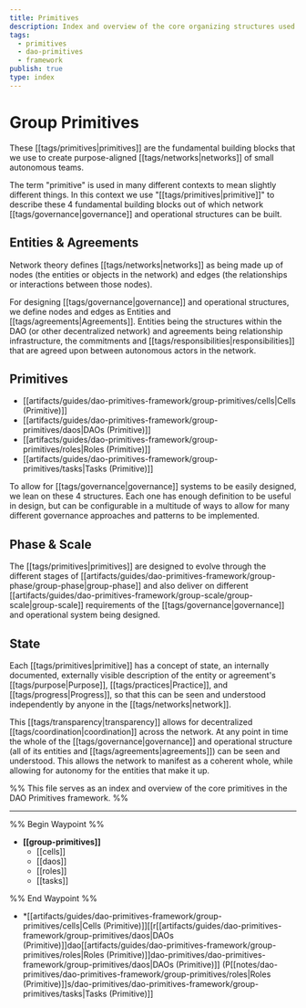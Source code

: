 ```yaml
---
title: Primitives
description: Index and overview of the core organizing structures used in the DAO Primitives framework
tags:
  - primitives
  - dao-primitives
  - framework
publish: true
type: index
---
```


# Group Primitives 

These [[tags/primitives|primitives]] are the fundamental building blocks that we use to create purpose-aligned [[tags/networks|networks]] of small autonomous teams.

The term "primitive" is used in many different contexts to mean slightly different things. In this context we use "[[tags/primitives|primitive]]" to describe these 4 fundamental building blocks out of which network [[tags/governance|governance]] and operational structures can be built.

## Entities & Agreements

Network theory defines [[tags/networks|networks]] as being made up of nodes (the entities or objects in the network) and edges (the relationships or interactions between those nodes).

For designing [[tags/governance|governance]] and operational structures, we define nodes and edges as Entities and [[tags/agreements|Agreements]]. Entities being the structures within the DAO (or other decentralized network) and agreements being relationship infrastructure, the commitments and [[tags/responsibilities|responsibilities]] that are agreed upon between autonomous actors in the network.

## Primitives

- [[artifacts/guides/dao-primitives-framework/group-primitives/cells|Cells (Primitive)]]
- [[artifacts/guides/dao-primitives-framework/group-primitives/daos|DAOs (Primitive)]]
- [[artifacts/guides/dao-primitives-framework/group-primitives/roles|Roles (Primitive)]]
- [[artifacts/guides/dao-primitives-framework/group-primitives/tasks|Tasks (Primitive)]]

To allow for [[tags/governance|governance]] systems to be easily designed, we lean on these 4 structures. Each one has enough definition to be useful in design, but can be configurable in a multitude of ways to allow for many different governance approaches and patterns to be implemented.

## Phase & Scale

The [[tags/primitives|primitives]] are designed to evolve through the different stages of [[artifacts/guides/dao-primitives-framework/group-phase/group-phase|group-phase]] and also deliver on different [[artifacts/guides/dao-primitives-framework/group-scale/group-scale|group-scale]] requirements of the [[tags/governance|governance]] and operational system being designed.

## State

Each [[tags/primitives|primitive]] has a concept of state, an internally documented, externally visible description of the entity or agreement's [[tags/purpose|Purpose]], [[tags/practices|Practice]], and [[tags/progress|Progress]], so that this can be seen and understood independently by anyone in the [[tags/networks|network]].

This [[tags/transparency|transparency]] allows for decentralized [[tags/coordination|coordination]] across the network. At any point in time the whole of the [[tags/governance|governance]] and operational structure (all of its entities and [[tags/agreements|agreements]]) can be seen and understood. This allows the network to manifest as a coherent whole, while allowing for autonomy for the entities that make it up.

%% This file serves as an index and overview of the core primitives in the DAO Primitives framework. %%

---

%% Begin Waypoint %%
- **[[group-primitives]]**
  - [[cells]]
  - [[daos]]
  - [[roles]]
  - [[tasks]]

%% End Waypoint %%
- *[[artifacts/guides/dao-primitives-framework/group-primitives/cells|Cells (Primitive)]][[r[[artifacts/guides/dao-primitives-framework/group-primitives/daos|DAOs (Primitive)]]dao[[artifacts/guides/dao-primitives-framework/group-primitives/roles|Roles (Primitive)]]dao-primitives/dao-primitives-framework/group-primitives/daos|DAOs (Primitive)]] (P[[notes/dao-primitives/dao-primitives-framework/group-primitives/roles|Roles (Primitive)]]s/dao-primitives/dao-primitives-framework/group-primitives/tasks|Tasks (Primitive)]]